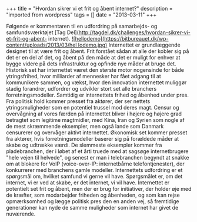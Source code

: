 +++
title = "Hvordan sikrer vi et frit og åbent internet?"
description = "imported from wordpress"
tags = []
date = "2013-03-11"
+++

Følgende er kommentaren til en udfordring på samarbejds- og samfundsværktøjet
[Tag Del](http://tagdel.dk/challenges/hvordan-sikrer-vi-et-frit-og-abent-
internet). [![hellodemo](https://bitbureauet.dk/wp-content/uploads/2013/03/hel
lodemo.jpg)](https://secure.flickr.com/photos/greensefa/7500695660/)
Internettet er grundlæggende designet til at være frit og åbent. Frit forstået
sådan at alle der kobler sig på det er en del af det, og åbent på den måde at
det er muligt for enhver at bygge videre på dets infrastruktur og opfinde nye
måder at bruge det. Historisk set har internettet været den største motor
nogensinde for både ytringsfrihed, hvor milliarder af mennesker har fået
adgang til at kommunikere sammen, og vækst, hvor den innovation internettet
muliggør stadig forandrer, udfordrer og udvikler stort set alle branchers
forretningsmodeller. Samtidig er internettets frihed og åbenhed under pres.
Fra politisk hold kommer presset fra aktører, der ser nettets
ytringsmuligheder som en potentiel trussel mod deres magt. Censur og
overvågning af vores færden på internettet bliver i højere og højere grad
betragtet som legitime magtmidler, med Kina, Iran og Syrien som nogle af de
mest skræmmende eksempler, men også lande som Danmark censurerer og overvåger
aktivt internettet. Økonomisk set kommer presset fra aktører, hvis
forretningsmodeller baserer sig på forældede måder at skabe og udtrække værdi.
De slemmeste eksempler kommer fra pladebranchen, der i løbet af et årti truede
med at sagsøge internetbrugere "hele vejen til helvede", og senest er man i
telebranchen begyndt at snakke om at blokere for VoIP (voice-over-IP:
internetbårne telefontjenester), der konkurrerer med branchens gamle modeller.
Internettets udfordring er et spørgsmål om, hvilket samfund vi gerne vil have.
Spørgsmålet er, om det internet, vi er ved at skabe, er det internet, vi vil
have. Internettet er potentielt set frit og åbent, men der er brug for
initiativer, der holder øje med de kræfter, som modarbejder friheden og
åbenheden, og som kan rejse opmærksomhed og lægge politisk pres den en anden
vej, så fremtidige generationer kan nyde de samme muligheder som internet har
givet de nuværende.

